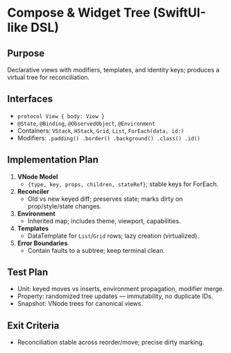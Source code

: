 # Compose & Widget Tree (SwiftUI-like DSL)

## Purpose
Declarative views with modifiers, templates, and identity keys; produces a virtual tree for reconciliation.

## Interfaces
- `protocol View { body: View }`
- `@State`, `@Binding`, `@ObservedObject`, `@Environment`
- Containers: `VStack`, `HStack`, `Grid`, `List`, `ForEach(data, id:)`
- Modifiers: `.padding() .border() .background() .class() .id()`

## Implementation Plan
1. **VNode Model**
   - `{type, key, props, children, stateRef}`; stable keys for ForEach.
2. **Reconciler**
   - Old vs new keyed diff; preserves state; marks dirty on prop/style/state changes.
3. **Environment**
   - Inherited map; includes theme, viewport, capabilities.
4. **Templates**
   - DataTemplate for `List`/`Grid` rows; lazy creation (virtualized).
5. **Error Boundaries**
   - Contain faults to a subtree; keep terminal clean.

## Test Plan
- Unit: keyed moves vs inserts, environment propagation, modifier merge.
- Property: randomized tree updates — immutability, no duplicate IDs.
- Snapshot: VNode trees for canonical views.

## Exit Criteria
- Reconciliation stable across reorder/move; precise dirty marking.
